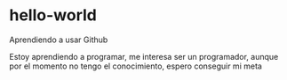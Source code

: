 # hello-world
Aprendiendo a usar Github

Estoy aprendiendo a programar, me interesa ser un programador, aunque por el momento no tengo el conocimiento, espero conseguir mi meta
